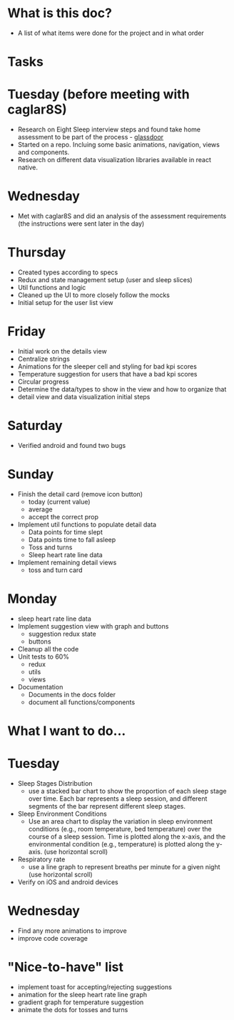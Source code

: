 # What is this doc?

- A list of what items were done for the project and in what order

# Tasks

# Tuesday (before meeting with caglar8S)

- Research on Eight Sleep interview steps and found take home assessment to be part of the process - [glassdoor](https://www.glassdoor.com/Interview/Eight-Sleep-Software-Engineer-Interview-Questions-EI_IE2131100.0,11_KO12,29.htm?filter.jobTitleFTS=Software+Engineer)
- Started on a repo. Incluing some basic animations, navigation, views and components.
- Research on different data visualization libraries available in react native.

# Wednesday

- Met with caglar8S and did an analysis of the assessment requirements (the instructions were sent later in the day)

# Thursday

- Created types according to specs
- Redux and state management setup (user and sleep slices)
- Util functions and logic
- Cleaned up the UI to more closely follow the mocks
- Initial setup for the user list view

# Friday

- Initial work on the details view
- Centralize strings
- Animations for the sleeper cell and styling for bad kpi scores
- Temperature suggestion for users that have a bad kpi scores
- Circular progress
- Determine the data/types to show in the view and how to organize that
- detail view and data visualization initial steps

# Saturday

- Verified android and found two bugs

# Sunday

- Finish the detail card (remove icon button)
  - today (current value)
  - average
  - accept the correct prop
- Implement util functions to populate detail data
  - Data points for time slept
  - Data points time to fall asleep
  - Toss and turns
  - Sleep heart rate line data
- Implement remaining detail views
  - toss and turn card

# Monday

- sleep heart rate line data
- Implement suggestion view with graph and buttons
  - suggestion redux state
  - buttons
- Cleanup all the code
- Unit tests to 60%
  - redux
  - utils
  - views
- Documentation
  - Documents in the docs folder
  - document all functions/components

# What I want to do...

# Tuesday

- Sleep Stages Distribution
  - use a stacked bar chart to show the proportion of each sleep stage over time. Each bar represents a sleep session, and different segments of the bar represent different sleep stages.
- Sleep Environment Conditions
  - Use an area chart to display the variation in sleep environment conditions (e.g., room temperature, bed temperature) over the course of a sleep session. Time is plotted along the x-axis, and the environmental condition (e.g., temperature) is plotted along the y-axis. (use horizontal scroll)
- Respiratory rate
  - use a line graph to represent breaths per minute for a given night (use horizontal scroll)
- Verify on iOS and android devices

# Wednesday

- Find any more animations to improve
- improve code coverage

# "Nice-to-have" list

- implement toast for accepting/rejecting suggestions
- animation for the sleep heart rate line graph
- gradient graph for temperature suggestion
- animate the dots for tosses and turns
